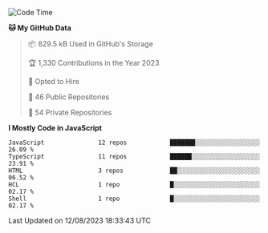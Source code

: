 <!--START_SECTION:waka-->
![Code Time](http://img.shields.io/badge/Code%20Time-5%2C522%20hrs%2046%20mins-blue)

**🐱 My GitHub Data** 

> 📦 829.5 kB Used in GitHub's Storage 
 > 
> 🏆 1,330 Contributions in the Year 2023
 > 
> 💼 Opted to Hire
 > 
> 📜 46 Public Repositories 
 > 
> 🔑 54 Private Repositories 
 > 
**I Mostly Code in JavaScript** 

```text
JavaScript               12 repos            ███████░░░░░░░░░░░░░░░░░░   26.09 % 
TypeScript               11 repos            ██████░░░░░░░░░░░░░░░░░░░   23.91 % 
HTML                     3 repos             ██░░░░░░░░░░░░░░░░░░░░░░░   06.52 % 
HCL                      1 repo              █░░░░░░░░░░░░░░░░░░░░░░░░   02.17 % 
Shell                    1 repo              █░░░░░░░░░░░░░░░░░░░░░░░░   02.17 % 
```




 Last Updated on 12/08/2023 18:33:43 UTC
<!--END_SECTION:waka-->

